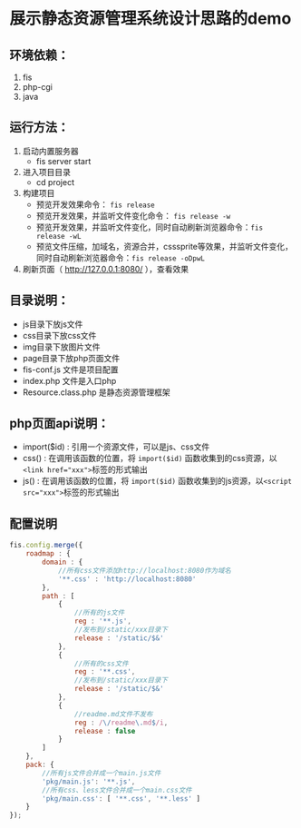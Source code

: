 展示静态资源管理系统设计思路的demo
===========================

## 环境依赖：

1. fis
1. php-cgi
1. java

## 运行方法：

1. 启动内置服务器
    * fis server start
1. 进入项目目录
    * cd project
1. 构建项目
    * 预览开发效果命令： ``fis release``
    * 预览开发效果，并监听文件变化命令： ``fis release -w``
    * 预览开发效果，并监听文件变化，同时自动刷新浏览器命令：``fis release -wL``
    * 预览文件压缩，加域名，资源合并，csssprite等效果，并监听文件变化，同时自动刷新浏览器命令：``fis release -oDpwL``
1. 刷新页面（ http://127.0.0.1:8080/ ），查看效果

## 目录说明：

* js目录下放js文件
* css目录下放css文件
* img目录下放图片文件
* page目录下放php页面文件
* fis-conf.js 文件是项目配置
* index.php 文件是入口php
* Resource.class.php 是静态资源管理框架

## php页面api说明：

* import($id) : 引用一个资源文件，可以是js、css文件
* css() : 在调用该函数的位置，将 ``import($id)`` 函数收集到的css资源，以``<link href="xxx">``标签的形式输出
* js() : 在调用该函数的位置，将 ``import($id)`` 函数收集到的js资源，以``<script src="xxx">``标签的形式输出

## 配置说明

```javascript
fis.config.merge({
    roadmap : {
        domain : {
            //所有css文件添加http://localhost:8080作为域名
            '**.css' : 'http://localhost:8080'
        },
        path : [
            {
                //所有的js文件
                reg : '**.js',
                //发布到/static/xxx目录下
                release : '/static/$&'
            },
            {
                //所有的css文件
                reg : '**.css',
                //发布到/static/xxx目录下
                release : '/static/$&'
            },
            {
                //readme.md文件不发布
                reg : /\/readme\.md$/i,
                release : false
            }
        ]
    },
    pack: {
        //所有js文件合并成一个main.js文件
        'pkg/main.js': '**.js',
        //所有css、less文件合并成一个main.css文件
        'pkg/main.css': [ '**.css', '**.less' ]
    }
});
```